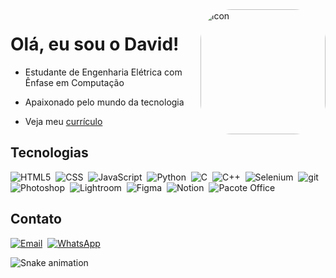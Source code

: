 <img align="right" alt="icon" height="200" style="border-radius:50px;" src="https://cdn.discordapp.com/attachments/916459649203572790/916485336257941545/ezgif.com-gif-maker.gif">

# Olá, eu sou o David!

- Estudante de Engenharia Elétrica com Ênfase em Computação

- Apaixonado pelo mundo da tecnologia

- Veja meu [currículo](https://drive.google.com/file/d/15pdB3Sb8nFm6pRBOlxgl0_6PJ3Q_8C0w/view?usp=sharing)

## Tecnologias

![HTML5](https://img.shields.io/badge/HTML5-E34F26?style=for-the-badge&logo=html5&logoColor=white)&nbsp;
![CSS](https://img.shields.io/badge/CSS3-1572B6?style=for-the-badge&logo=css3&logoColor=white)&nbsp;
![JavaScript](https://img.shields.io/badge/JavaScript-323330?style=for-the-badge&logo=javascript&logoColor=F7DF1E)&nbsp;
![Python](https://img.shields.io/badge/Python-3776AB?style=for-the-badge&logo=python&logoColor=white)&nbsp;
![C](https://img.shields.io/badge/C-00599C?style=for-the-badge&logo=c&logoColor=white)&nbsp;
![C++](https://img.shields.io/badge/C%2B%2B-00599C?style=for-the-badge&logo=c%2B%2B&logoColor=white)&nbsp;
![Selenium](https://img.shields.io/badge/Selenium-43B02A?style=for-the-badge&logo=Selenium&logoColor=white)&nbsp;
![git](https://img.shields.io/badge/Git-F05032?style=for-the-badge&logo=git&logoColor=white)&nbsp;<br>
![Photoshop](https://img.shields.io/badge/Adobe-Photoshop-31A8FF?style=for-the-badge&logo=Adobe-Photoshop&labelColor=0a446b&logoWidth=15)&nbsp;
![Lightroom](https://img.shields.io/badge/Adobe%20Lightroom-31A8FF?style=for-the-badge&logo=Adobe%20Lightroom&logoColor=white)&nbsp;
![Figma](https://img.shields.io/badge/Figma-F24E1E?style=for-the-badge&logo=figma&logoColor=white)&nbsp;
![Notion](https://img.shields.io/badge/Notion-000000?style=for-the-badge&logo=notion&logoColor=white)&nbsp;
![Pacote Office](https://img.shields.io/badge/Microsoft_Office-D83B01?style=for-the-badge&logo=microsoft-office&logoColor=white)&nbsp;


  
## Contato

[![Email](https://img.shields.io/badge/Gmail-D14836?style=for-the-badge&logo=gmail&logoColor=white)](mailto:david_h11@usp.br)&nbsp;
[![WhatsApp](https://img.shields.io/badge/WhatsApp-25D366?style=for-the-badge&logo=whatsapp&logoColor=white)](https://api.whatsapp.com/send?phone=5535991852178&text=Ol%C3%A1%2C%20vim%20pelo%20GitHub)&nbsp;

![Snake animation](https://github.com/im-davidh11/im-davidh11/blob/output/github-contribution-grid-snake.svg)
